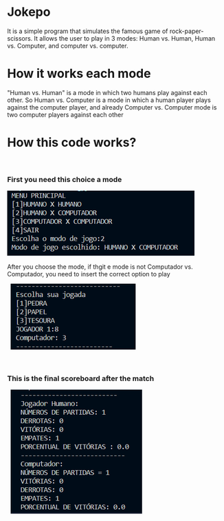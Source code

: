# Jokepo
It is a simple program that simulates the famous game of rock-paper-scissors. It allows the user to play in 3 modes: Human vs. Human, Human vs. Computer, and computer vs. computer.
<h1>How it works each mode</h1>
<p> "Human vs. Human" is a mode in which two humans play against each other. So Human vs. Computer is a mode in which a human player plays against the computer player, and already Computer vs. Computer mode is  two computer players against each other </p>
 <h1> How this code works?</h1>

    <h3>First you need this choice a mode</h3>
    <img src="./assets/menu_inical.png"></img>
    <p>After you choose the mode, if thgit e mode is not Computador vs. Computador, you need to insert the correct option to play </p>   
     <img src="/assets/jogada.png"></img> 


    <h3>This is the final scoreboard after the match </h3>   
    <img src="/assets/scoreboard.png"></img> 

